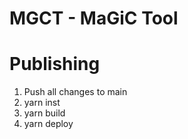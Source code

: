 # MGCT - MaGiC Tool

# Publishing

1. Push all changes to main
2. yarn inst
3. yarn build
4. yarn deploy
